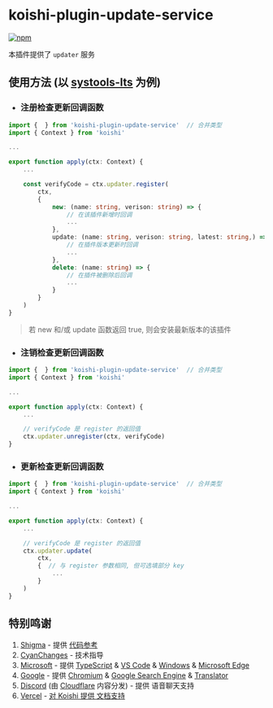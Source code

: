 # koishi-plugin-update-service

[![npm](https://img.shields.io/npm/v/koishi-plugin-update-service?style=flat-square)](https://www.npmjs.com/package/koishi-plugin-update-service)

本插件提供了 `updater` 服务

## 使用方法 (以 [systools-lts](https://github.com/zhuhansan666/koishi-plugin-systools-lts) 为例)

* ### 注册检查更新回调函数
```ts
import {  } from 'koishi-plugin-update-service'  // 合并类型
import { Context } from 'koishi'

...

export function apply(ctx: Context) {
    ...

    const verifyCode = ctx.updater.register(
        ctx,
        {
            new: (name: string, verison: string) => {
                // 在该插件新增时回调
                ...
            },
            update: (name: string, verison: string, latest: string,) => {
                // 在插件版本更新时回调
                ...
            },
            delete: (name: string) => {
                // 在插件被删除后回调
                ...
            }
        }
    )
}
```
> 若 new 和/或 update 函数返回 true, 则会安装最新版本的该插件

* ### 注销检查更新回调函数
```ts
import {  } from 'koishi-plugin-update-service'  // 合并类型
import { Context } from 'koishi'

...

export function apply(ctx: Context) {
    ...

    // verifyCode 是 register 的返回值
    ctx.updater.unregister(ctx, verifyCode)
}
```

* ### 更新检查更新回调函数
```ts
import {  } from 'koishi-plugin-update-service'  // 合并类型
import { Context } from 'koishi'

...

export function apply(ctx: Context) {
    ...

    // verifyCode 是 register 的返回值
    ctx.updater.update(
        ctx,
        {  // 与 register 参数相同, 但可选填部分 key
            ...
        }
    )
}
```

## 特别鸣谢
1. [Shigma](https://github.com/shigma) - 提供 [代码参考](https://github.com/koishijs/koishi-plugin-market-info/blob/main/src/index.tsx#L95#L136)
2. [CyanChanges](https://github.com/CyanChanges/) - 技术指导
3. [Microsoft](https://github.com/Microsoft/) - 提供 [TypeScript](https://github.com/microsoft/typescript) & [VS Code](https://code.visualstudio.com/) & [Windows](https://www.microsoft.com/zh-cn/software-download/windows11) & [Microsoft Edge](https://aka.ms/msedge)
4. [Google](https://github.com/google) - 提供 [Chromium](https://github.com/chromium/chromium) & [Google Search Engine](https://google.com/ncr) & [Translator](https://translate.google.com)
5. [Discord](https://discord.com/) (由 [Cloudflare](https://cloudflare.com/) 内容分发) - 提供 语音聊天支持
6. [Vercel](https://vercel.lol/) - [对 Koishi 提供 文档支持](https://koishi.chat)
